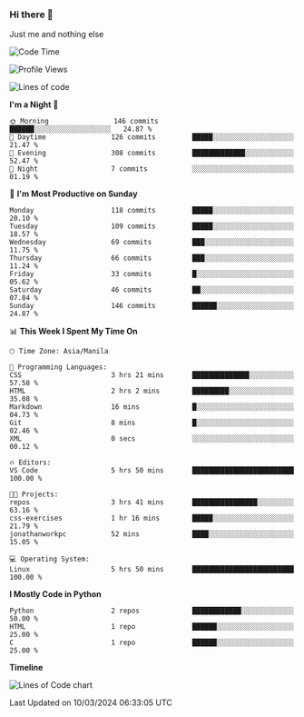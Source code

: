 ### Hi there 👋

Just me and nothing else


<!--START_SECTION:waka-->
![Code Time](http://img.shields.io/badge/Code%20Time-121%20hrs%2034%20mins-blue)

![Profile Views](http://img.shields.io/badge/Profile%20Views-62-blue)

![Lines of code](https://img.shields.io/badge/From%20Hello%20World%20I%27ve%20Written-1.3%20million%20lines%20of%20code-blue)

**I'm a Night 🦉** 

```text
🌞 Morning                146 commits         ██████░░░░░░░░░░░░░░░░░░░   24.87 % 
🌆 Daytime                126 commits         █████░░░░░░░░░░░░░░░░░░░░   21.47 % 
🌃 Evening                308 commits         █████████████░░░░░░░░░░░░   52.47 % 
🌙 Night                  7 commits           ░░░░░░░░░░░░░░░░░░░░░░░░░   01.19 % 
```
📅 **I'm Most Productive on Sunday** 

```text
Monday                   118 commits         █████░░░░░░░░░░░░░░░░░░░░   20.10 % 
Tuesday                  109 commits         █████░░░░░░░░░░░░░░░░░░░░   18.57 % 
Wednesday                69 commits          ███░░░░░░░░░░░░░░░░░░░░░░   11.75 % 
Thursday                 66 commits          ███░░░░░░░░░░░░░░░░░░░░░░   11.24 % 
Friday                   33 commits          █░░░░░░░░░░░░░░░░░░░░░░░░   05.62 % 
Saturday                 46 commits          ██░░░░░░░░░░░░░░░░░░░░░░░   07.84 % 
Sunday                   146 commits         ██████░░░░░░░░░░░░░░░░░░░   24.87 % 
```


📊 **This Week I Spent My Time On** 

```text
🕑︎ Time Zone: Asia/Manila

💬 Programming Languages: 
CSS                      3 hrs 21 mins       ██████████████░░░░░░░░░░░   57.58 % 
HTML                     2 hrs 2 mins        █████████░░░░░░░░░░░░░░░░   35.08 % 
Markdown                 16 mins             █░░░░░░░░░░░░░░░░░░░░░░░░   04.73 % 
Git                      8 mins              █░░░░░░░░░░░░░░░░░░░░░░░░   02.46 % 
XML                      0 secs              ░░░░░░░░░░░░░░░░░░░░░░░░░   00.12 % 

🔥 Editors: 
VS Code                  5 hrs 50 mins       █████████████████████████   100.00 % 

🐱‍💻 Projects: 
repos                    3 hrs 41 mins       ████████████████░░░░░░░░░   63.16 % 
css-exercises            1 hr 16 mins        █████░░░░░░░░░░░░░░░░░░░░   21.79 % 
jonathanworkpc           52 mins             ████░░░░░░░░░░░░░░░░░░░░░   15.05 % 

💻 Operating System: 
Linux                    5 hrs 50 mins       █████████████████████████   100.00 % 
```

**I Mostly Code in Python** 

```text
Python                   2 repos             ████████████░░░░░░░░░░░░░   50.00 % 
HTML                     1 repo              ██████░░░░░░░░░░░░░░░░░░░   25.00 % 
C                        1 repo              ██████░░░░░░░░░░░░░░░░░░░   25.00 % 
```



**Timeline**

![Lines of Code chart](https://raw.githubusercontent.com/mauring55/mauring55/main/assets/bar_graph.png)


 Last Updated on 10/03/2024 06:33:05 UTC
<!--END_SECTION:waka-->
